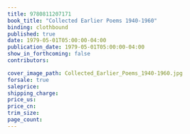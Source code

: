 ```yaml
---
title: 9780811207171
book_title: "Collected Earlier Poems 1940-1960"
binding: clothbound
published: true
date: 1979-05-01T05:00:00-04:00
publication_date: 1979-05-01T05:00:00-04:00
show_in_forthcoming: false
contributors:

cover_image_path: Collected_Earlier_Poems_1940-1960.jpg
forsale: true
saleprice:
shipping_charge:
price_us:
price_cn:
trim_size:
page_count:
---
```


